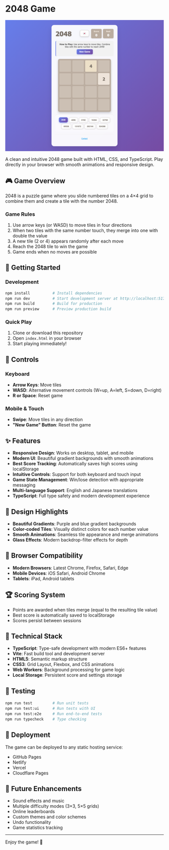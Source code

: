 # 2048 Game
![2048 Game Screenshot](screenshots/game-initial-full.png)

A clean and intuitive 2048 game built with HTML, CSS, and TypeScript. Play directly in your browser with smooth animations and responsive design.

## 🎮 Game Overview

2048 is a puzzle game where you slide numbered tiles on a 4×4 grid to combine them and create a tile with the number 2048.

### Game Rules

1. Use arrow keys (or WASD) to move tiles in four directions
2. When two tiles with the same number touch, they merge into one with double the value
3. A new tile (2 or 4) appears randomly after each move
4. Reach the 2048 tile to win the game
5. Game ends when no moves are possible

## 🚀 Getting Started

### Development
```bash
npm install          # Install dependencies
npm run dev          # Start development server at http://localhost:5173
npm run build        # Build for production
npm run preview      # Preview production build
```

### Quick Play
1. Clone or download this repository
2. Open `index.html` in your browser
3. Start playing immediately!

## 🎯 Controls

### Keyboard
- **Arrow Keys**: Move tiles
- **WASD**: Alternative movement controls (W=up, A=left, S=down, D=right)
- **R or Space**: Reset game

### Mobile & Touch
- **Swipe**: Move tiles in any direction
- **"New Game" Button**: Reset the game

## ✨ Features

- **Responsive Design**: Works on desktop, tablet, and mobile
- **Modern UI**: Beautiful gradient backgrounds with smooth animations
- **Best Score Tracking**: Automatically saves high scores using localStorage
- **Intuitive Controls**: Support for both keyboard and touch input
- **Game State Management**: Win/lose detection with appropriate messaging
- **Multi-language Support**: English and Japanese translations
- **TypeScript**: Full type safety and modern development experience

## 🎨 Design Highlights

- **Beautiful Gradients**: Purple and blue gradient backgrounds
- **Color-coded Tiles**: Visually distinct colors for each number value
- **Smooth Animations**: Seamless tile appearance and merge animations
- **Glass Effects**: Modern backdrop-filter effects for depth

## 📱 Browser Compatibility

- **Modern Browsers**: Latest Chrome, Firefox, Safari, Edge
- **Mobile Devices**: iOS Safari, Android Chrome
- **Tablets**: iPad, Android tablets

## 🏆 Scoring System

- Points are awarded when tiles merge (equal to the resulting tile value)
- Best score is automatically saved to localStorage
- Scores persist between sessions

## 🔧 Technical Stack

- **TypeScript**: Type-safe development with modern ES6+ features
- **Vite**: Fast build tool and development server
- **HTML5**: Semantic markup structure
- **CSS3**: Grid Layout, Flexbox, and CSS animations
- **Web Workers**: Background processing for game logic
- **Local Storage**: Persistent score and settings storage

## 🧪 Testing

```bash
npm run test         # Run unit tests
npm run test:ui      # Run tests with UI
npm run test:e2e     # Run end-to-end tests
npm run typecheck    # Type checking
```

## 🚀 Deployment

The game can be deployed to any static hosting service:
- GitHub Pages
- Netlify
- Vercel
- Cloudflare Pages

## 🎪 Future Enhancements

- Sound effects and music
- Multiple difficulty modes (3×3, 5×5 grids)
- Online leaderboards
- Custom themes and color schemes
- Undo functionality
- Game statistics tracking

---

Enjoy the game! 🎉
